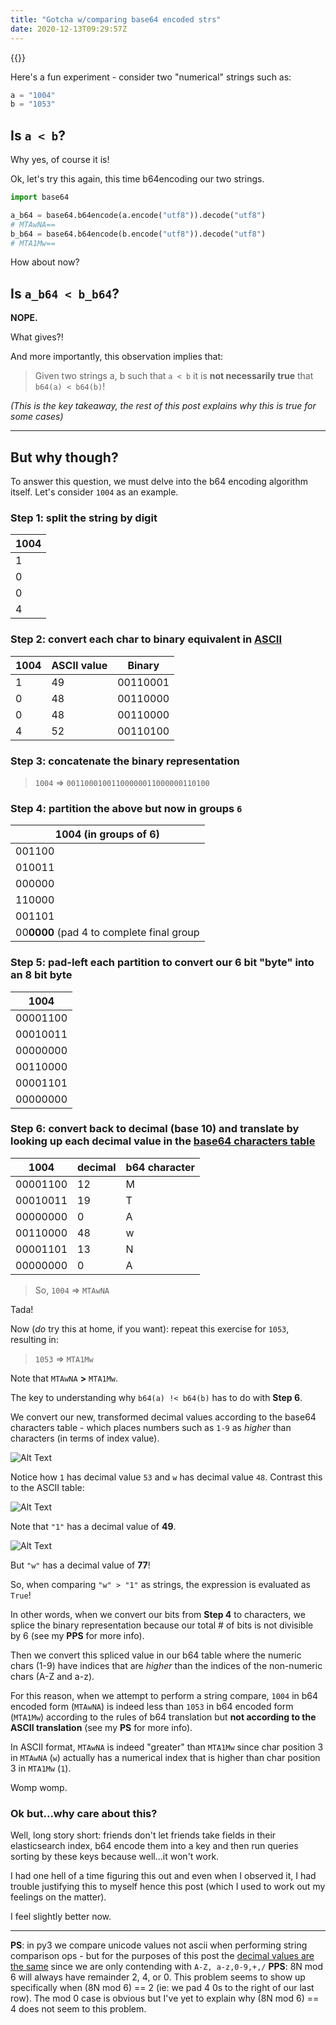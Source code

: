 ```yaml
---
title: "Gotcha w/comparing base64 encoded strs"
date: 2020-12-13T09:29:57Z
---
```


{{<toc>}}

Here's a fun experiment - consider two "numerical" strings such as:

```python
a = "1004"
b = "1053"
```

## **Is `a < b`?**

Why yes, of course it is!

Ok, let's try this again, this time b64encoding our two strings.

```python
import base64

a_b64 = base64.b64encode(a.encode("utf8")).decode("utf8")
# MTAwNA==
b_b64 = base64.b64encode(b.encode("utf8")).decode("utf8")
# MTA1Mw==
```
How about now? 

## **Is `a_b64 < b_b64`?**


**NOPE.**


What gives?! 

And more importantly, this observation implies that:

> Given two strings a, b such that `a < b` it is **not necessarily true** that `b64(a) < b64(b)`!

_(This is the key takeaway, the rest of this post explains why this is true for some cases)_

---

## **But why though?**

To answer this question, we must delve into the b64 encoding algorithm itself. Let's consider `1004` as an example.

### **Step 1:** split the string by digit

| 1004      |
| ----------- |
| 1      |
| 0   |
| 0   |
| 4   |

### **Step 2:** convert each char to binary equivalent in [ASCII](https://www.rapidtables.com/code/text/ascii-table.html)

| 1004        | ASCII value | Binary |
| ----------- |-------------|--------|
| 1           | 49          |00110001|
| 0           | 48          |00110000|
| 0           | 48          |00110000|
| 4           | 52          |00110100|

### **Step 3:** concatenate the binary representation

> `1004` => `00110001001100000011000000110100`

### **Step 4:** partition the above but now in groups `6`

| 1004 (in groups of 6)        |
|-------|
|001100|
|010011|
|000000|
|110000|
|001101|
|00**0000** (pad 4 to complete final group|

### **Step 5:** pad-left each partition to convert our 6 bit "byte" into an 8 bit byte

| 1004        |
|-------|
|00001100|
|00010011|
|00000000|
|00110000|
|00001101|
|00000000|

### **Step 6:** convert back to decimal (base 10) and translate by looking up each decimal value in the [base64 characters table](https://base64.guru/learn/base64-characters)

| 1004 | decimal | b64 character |
|-------|-------|-------|
|00001100|12|M|
|00010011|19|T|
|00000000|0|A|
|00110000|48|w|
|00001101|13|N|
|00000000|0|A|

> So, `1004` => `MTAwNA`

Tada!

Now (_do_ try this at home, if you want): repeat this exercise for `1053`, resulting in:

> `1053` => `MTA1Mw`

Note that `MTAwNA` **>** `MTA1Mw`.

The key to understanding why `b64(a) !< b64(b)` has to do with **Step 6**. 

We convert our new, transformed decimal values according to the base64 characters table - which places numbers such as `1-9` as _higher_ than characters (in terms of index value).

![Alt Text](https://dev-to-uploads.s3.amazonaws.com/i/w9bi3we0hlb75gbgq3cy.png)

Notice how `1` has decimal value `53` and `w` has decimal value `48`. Contrast this to the ASCII table:

![Alt Text](https://dev-to-uploads.s3.amazonaws.com/i/zln3xr8oy13i5ysguoqg.png)

Note that `"1"` has a decimal value of **49**.

![Alt Text](https://dev-to-uploads.s3.amazonaws.com/i/44cwso2s9neqzvpejp3e.png)

But `"w"` has a decimal value of **77**!

So, when comparing `"w" > "1"` as strings, the expression is evaluated as `True`!

In other words, when we convert our bits from **Step 4** to characters, we splice the binary representation because our total # of bits is not divisible by 6 (see my **PPS** for more info). 

Then we convert this spliced value in our b64 table where the numeric chars (1-9) have indices that are _higher_ than the indices of the non-numeric chars (A-Z and a-z). 

For this reason, when we attempt to perform a string compare, `1004` in b64 encoded form (`MTAwNA`) is indeed less than `1053` in b64 encoded form (`MTA1Mw`) according to the rules of b64 translation but **not according to the ASCII translation** (see my **PS** for more info). 

In ASCII format, `MTAwNA` is indeed "greater" than `MTA1Mw` since char position 3 in `MTAwNA` (`w`) actually has a numerical index that is higher than char position 3 in `MTA1Mw` (`1`).

Womp womp.

### **Ok but...why care about this?**

Well, long story short: friends don't let friends take fields in their elasticsearch index, b64 encode them into a key and then run queries sorting by these keys because well...it won't work. 

I had one hell of a time figuring this out and even when I observed it, I had trouble justifying this to myself hence this post (which I used to work out my feelings on the matter).

I feel slightly better now.

---

**PS**: in py3 we compare unicode values not ascii when performing string comparison ops - but for the purposes of this post the [decimal values are the same](https://www.ssec.wisc.edu/~tomw/java/unicode.html) since we are only contending with `A-Z, a-z,0-9,+,/`
**PPS**: 8N mod 6 will always have remainder 2, 4, or 0. This problem seems to show up specifically when (8N mod 6) == 2 (ie: we pad 4 0s to the right of our last row). The mod 0 case is obvious but I've yet to explain why (8N mod 6) == 4 does not seem to this problem.

